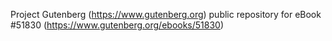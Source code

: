 Project Gutenberg (https://www.gutenberg.org) public repository for
eBook #51830 (https://www.gutenberg.org/ebooks/51830)
